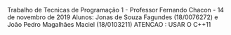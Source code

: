 Trabalho de Tecnicas de Programação 1 - Professor Fernando Chacon - 14 de novembro de 2019 
Alunos: Jonas de Souza Fagundes (18/0076272) e João Pedro Magalhães Maciel (18/0103211) 
ATENCAO : USAR O C++11 
